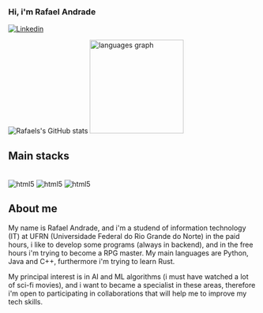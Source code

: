 ### Hi, i'm Rafael Andrade
[![Linkedin](https://img.shields.io/badge/LinkedIn-0077B5?style=for-the-badge&logo=linkedin&logoColor=white)](www.linkedin.com/in/rafael-araújo-de-andrade-b7b06a165)

![Rafaels's GitHub stats](https://github-readme-stats.vercel.app/api?username=leafaraujo&show_icons=true&theme=dracula)
  <img src="https://github-readme-stats.vercel.app/api/top-langs?username=Leafaraujo&locale=en&hide_title=false&layout=compact&card_width=320&langs_count=5&theme=dracula&hide_border=false&order=2" height="190" alt="languages graph"/>

###

## Main stacks

<div style = "display: inline block"><br/>
  <img align="center" alt="html5" src="https://img.shields.io/badge/Python-14354C?style=for-the-badge&logo=python&logoColor=white"/>
  <img align="center" alt="html5" src="https://img.shields.io/badge/C%2B%2B-00599C?style=for-the-badge&logo=c%2B%2B&logoColor=white"/>
  <img align="center" alt="html5" src="https://img.shields.io/badge/Java-ED8B00?style=for-the-badge&logo=openjdk&logoColor=white"/>
</div>

## About me

My name is Rafael Andrade, and i'm a studend of information technology (IT) at UFRN (Universidade Federal do Rio Grande do Norte) in the paid hours, i like to
develop some programs (always in backend), and in the free hours i'm trying to become a RPG master. My main languages are Python, Java and C++, furthermore i'm trying to learn Rust.

My principal interest is in AI and ML algorithms (i must have watched a lot of sci-fi movies), and i want to became a specialist in these areas, therefore i'm open to participating
in collaborations that will help me to improve my tech skills.


<!---
leafaraujo/leafaraujo is a ✨ special ✨ repository because its `README.md` (this file) appears on your GitHub profile.
You can click the Preview link to take a look at your changes.
--->
